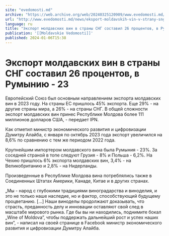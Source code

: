 ```yaml
---
site: "evedomosti.md"
archive: "https://web.archive.org/web/20240325120909/www.evedomosti.md/news/eksport-moldavskih-vin-v-strany-sng-sostavil-26-procentov-v"
url: "http://www.evedomosti.md/news/eksport-moldavskih-vin-v-strany-sng-sostavil-26-procentov-v"
language: ru
title: "Экспорт молдавских вин в страны СНГ составил 26 процентов, в Румынию - 23"
publication: '[[Moldavskie Vedomosti]]'
published: 2024-01-06T15:38
---
```


# Экспорт молдавских вин в страны СНГ составил 26 процентов, в Румынию - 23

Европейский Союз был основным направлением экспорта молдавских вин в 2023 году. На страны ЕС пришлось 45% экспорта. Еще 29% - на другие страны мира, а 26% - на страны СНГ. В общей сложности экспорт молдавских вин принес Республике Молдова более 111 миллионов долларов США, - передает IPN.

Как отметил министр экономического развития и цифровизации Думитру Алайба, с января по октябрь 2023 года экспорт увеличился на 8,6% по сравнению с тем же периодом 2022 года.

Крупнейшим импортером молдавского вина была Румыния - 23%. За соседней страной в топе следуют Грузия - 8% и Польша - 6,2%. На Чехию пришлось 6% экспорта молдавских вин, 3,4% - на Великобританию и 2,8% - на Нидерланды.

Произведенные в Республике Молдова вина потреблялись также в Соединенных Штатах Америки, Канаде, Китае и в других странах.

„Мы - народ с глубокими традициями виноградарства и виноделия, и это не только наше наследие, но и фактор, способствующий будущему процветанию. […] Наши виноделы продолжают доказывать, что страсть, преданность делу и инновации оставляют свой след в масштабе мирового рынка. Где бы вы ни находились, поднимите бокал „Wine of Moldova”, чтобы поддержать дальнейший рост и успех наших вин”, - написал на своей странице в Facebook министр экономического развития и цифровизации Думитру Алайба.
